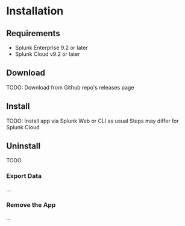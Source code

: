 # Installation
## Requirements
- Splunk Enterprise 9.2 or later
- Splunk Cloud v9.2 or later

## Download
TODO: Download from Github repo's releases page

## Install
TODO: Install app via Splunk Web or CLI as usual
Steps may differ for Splunk Cloud

## Uninstall
TODO

### Export Data
...

### Remove the App
...



